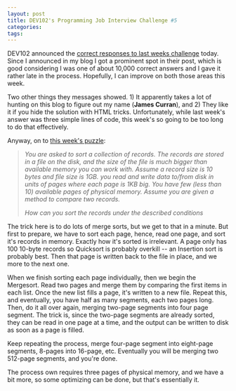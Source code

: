 ```yaml
---
layout: post
title: DEV102's Programming Job Interview Challenge #5
categories: 
tags: 
---
```


  <p>DEV102 announced the <a href="http://www.dev102.com/2008/05/26/a-programming-job-interview-challenge-5-records-sorting/">correct responses to last weeks challenge</a> today.  Since I announced in my blog I got a prominent spot in their post, which is good considering I was one of about 10,000 correct answers and I gave it rather late in the process.  Hopefully, I can improve on both those areas this week.</p>  <p>Two other things they messages showed.  1) It apparently takes a lot of hunting on this blog to figure out my name (<strong>James Curran</strong>), and 2) They like it if you hide the solution with HTML tricks.  Unfortunately, while last week's answer was three simple lines of code, this week's so going to be too long to do that effectively.</p>  <p>Anyway, on to <a href="http://www.dev102.com/2008/05/26/a-programming-job-interview-challenge-5-records-sorting/">this week's puzzle</a>:</p>  <blockquote>   <p><em>You are asked to sort a collection of records. The records are stored in a file on the disk, and the size of the file is much bigger than available memory you can work with. Assume a record size is 10 bytes and file size is 1GB. you read and write data to/from disk in units of pages where each page is 1KB big. You have few (less than 10) available pages of physical memory. Assume you are given a method to compare two records.</em></p>    <p><em>How can you sort the records under the described conditions </em></p> </blockquote>  <p>The trick here is to do lots of merge sorts, but we get to that in a minute.  But first to prepare, we have to sort each page, hence, read one page, and sort it's records in memory.  Exactly how it's sorted is irrelevant. A page only has 100 10-byte records so Quicksort is probably overkill -- an Insertion sort is probably best. Then that page is written back to the file in place, and we more to the next one.</p>  <p>When we finish sorting each page individually, then we begin the Mergesort.  Read two pages and merge them by comparing the first items in each list.  Once the new list fills a page, it's written to a new file.  Repeat this, and eventually, you have half as many segments, each two pages long. Then, do it all over again, merging two-page segments into four page segment.  The trick is, since the two-page segments are already sorted, they can be read in one page at a time, and the output can be written to disk as soon as a page is filled.</p>  <p>Keep repeating the process, merge four-page segment into eight-page segments, 8-pages into 16-page, etc.  Eventually you will be merging two 512-page segments, and you're done.</p>  <p>The process own requires three pages of physical memory, and we have a bit more, so some optimizing can be done, but that's essentially it.</p>